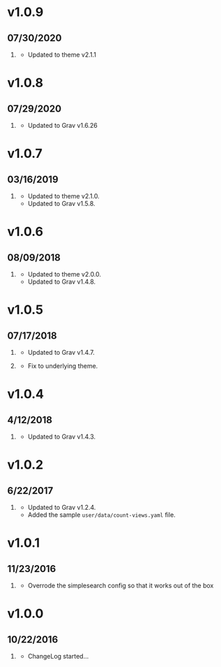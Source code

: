 # v1.0.9
## 07/30/2020

1. [](#updated)
    * Updated to theme v2.1.1

# v1.0.8
## 07/29/2020

1. [](#updated)
    * Updated to Grav v1.6.26

# v1.0.7
## 03/16/2019

1. [](#updated)
    * Updated to theme v2.1.0.
    * Updated to Grav v1.5.8.

# v1.0.6
## 08/09/2018

1. [](#updated)
    * Updated to theme v2.0.0.
    * Updated to Grav v1.4.8.

# v1.0.5
## 07/17/2018

1. [](#new)
    * Updated to Grav v1.4.7.

1. [](#bugfix)
    * Fix to underlying theme.

# v1.0.4
## 4/12/2018

1. [](#new)
    * Updated to Grav v1.4.3.

# v1.0.2
##  6/22/2017

1. [](#new)
    * Updated to Grav v1.2.4.
    * Added the sample `user/data/count-views.yaml` file.

# v1.0.1
##  11/23/2016

1. [](#bugfix)
    * Overrode the simplesearch config so that it works out of the box

# v1.0.0
##  10/22/2016

1. [](#new)
    * ChangeLog started...
